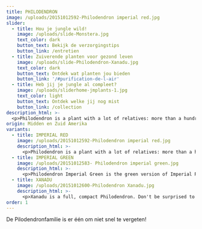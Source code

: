 ```yaml
---
title: PHILODENDRON
image: /uploads/20151012592-Philodendron imperial red.jpg
slider:
  - title: Hou je jungle wild!
    image: /uploads/slide-Monstera.jpg
    text_color: dark
    button_text: Bekijk de verzorgingstips
    button_link: /entretien
  - title: Zuiverende planten voor gezond leven
    image: /uploads/slide-Philodendron-Xanadu.jpg
    text_color: dark
    button_text: Ontdek wat planten jou bieden
    button_link: '/#purification-de-l-air'
  - title: Heb jij je jungle al compleet?
    image: /uploads/sliderhome-jmplants-1.jpg
    text_color: light
    button_text: Ontdek welke jij nog mist
    button_link: /collection
description_html: >-
  <p>Philodendron is a plant with a lot of relatives: more than a hundred, in fact, all of which are native to Central and South America. What makes this particular variety so unique is its large, sturdy leaves. Each variety of Philodendron has its own unique leaves, which range from oval to heart-shaped. They also come in varying shades of green and even red. These extremely strong plants can grow to impressive sizes!</p><p>Imperial Red is by far the most decorative of the Philodendrons, with a dark red colour that borders on purple. This, paired with its large leaves, makes it a real eye-catcher in the home.</p>
origin: Midden en Zuid Amerika
variants:
  - title: IMPERIAL RED
    image: /uploads/20151012592-Philodendron imperial red.jpg
    description_html: >-
      <p>Philodendron is a plant with a lot of relatives: more than a hundred, in fact, all of which are native to Central and South America. What makes this particular variety so unique is its large, sturdy leaves. Each variety of Philodendron has its own unique leaves, which range from oval to heart-shaped. They also come in varying shades of green and even red. These extremely strong plants can grow to impressive sizes!</p><p>Imperial Red is by far the most decorative of the Philodendrons, with a dark red colour that borders on purple. This, paired with its large leaves, makes it a real eye-catcher in the home.</p>
  - title: IMPERIAL GREEN
    image: /uploads/20151012583- Philodendron imperial green.jpg
    description_html: >-
      <p>Philodendron Imperial Green is the green version of Imperial Red. The bright green leaves can transform any room into an urban jungle. Bonus: it's also extremely easy to care for.</p>
  - title: XANADU
    image: /uploads/20151012600-Philodendron Xanadu.jpg
    description_html: >-
      <p>Xanadu is a full, compact Philodendron. Don't be surprised to find aerial roots on this variety! The older this plant gets, the more beautiful it becomes.</p>
order: 1
---
```



De Pilodendronfamilie is er één om niet snel te vergeten!